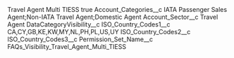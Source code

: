 <?xml version="1.0" encoding="UTF-8"?>
<CustomMetadata xmlns="http://soap.sforce.com/2006/04/metadata" xmlns:xsi="http://www.w3.org/2001/XMLSchema-instance" xmlns:xsd="http://www.w3.org/2001/XMLSchema">
    <label>Travel Agent Multi TIESS</label>
    <protected>true</protected>
    <values>
        <field>Account_Categories__c</field>
        <value xsi:type="xsd:string">IATA Passenger Sales Agent;Non-IATA Travel Agent;Domestic Agent</value>
    </values>
    <values>
        <field>Account_Sector__c</field>
        <value xsi:type="xsd:string">Travel Agent</value>
    </values>
    <values>
        <field>DataCategoryVisibility__c</field>
        <value xsi:nil="true"/>
    </values>
    <values>
        <field>ISO_Country_Codes1__c</field>
        <value xsi:type="xsd:string">CA,CY,GB,KE,KW,MY,NL,PH,PL,US,UY</value>
    </values>
    <values>
        <field>ISO_Country_Codes2__c</field>
        <value xsi:nil="true"/>
    </values>
    <values>
        <field>ISO_Country_Codes3__c</field>
        <value xsi:nil="true"/>
    </values>
    <values>
        <field>Permission_Set_Name__c</field>
        <value xsi:type="xsd:string">FAQs_Visibility_Travel_Agent_Multi_TIESS</value>
    </values>
</CustomMetadata>
